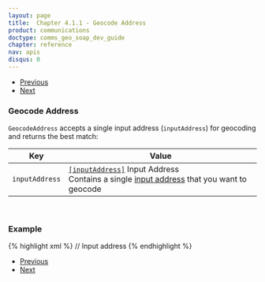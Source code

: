 ```yaml
---
layout: page
title:  Chapter 4.1.1 - Geocode Address
product: communications
doctype: comms_geo_soap_dev_guide
chapter: reference
nav: apis
disqus: 0
---
```


<ul class="pager">
  <li class="previous"><a href="/communications/dev-guide_geo_soap/reference/"><i class="glyphicon glyphicon-chevron-left"></i>Previous</a></li>
  <li class="next"><a href="/communications/dev-guide_geo_soap/reference/geocode-all-matches/">Next<i class="glyphicon glyphicon-chevron-right"></i></a></li>
</ul>

<h3>Geocode Address</h3>

<code>GeocodeAddress</code> accepts a single input address (<code>inputAddress</code>) for geocoding and returns the best match:

<div class="mobile-table">
  <table class="styled-table">
    <thead>
      <tr>
        <th>Key</th>
        <th>Value</th>
      </tr>
    </thead>
    <tbody>
      <tr>
        <td><code>inputAddress</code></td>
        <td><a class="dev-guide-link" href="/communications/dev-guide_geo_soap/reference/input-address/"><code>[inputAddress]</code></a> Input Address
        <br/>
        Contains a single <a class="dev-guide-link" href="/communications/dev-guide_geo_soap/reference/input-address/">input address</a> that you want to geocode</td>
      </tr>
    </tbody>
  </table>
</div>
<br/>

<h3>Example</h3>

{% highlight xml %}
<GeocodeAddress>
  <inputAddress>
    // Input address
  </inputAddress>
</GeocodeAddress>
{% endhighlight %}

<ul class="pager">
  <li class="previous"><a href="/communications/dev-guide_geo_soap/reference/"><i class="glyphicon glyphicon-chevron-left"></i>Previous</a></li>
  <li class="next"><a href="/communications/dev-guide_geo_soap/reference/input-address/">Next<i class="glyphicon glyphicon-chevron-right"></i></a></li>
</ul>